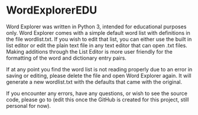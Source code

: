 # WordExplorerEDU


Word Explorer was written in Python 3, intended for educational purposes only.  Word Explorer comes with a simple default word list with definitions in the file wordlist.txt.  If you wish to edit that list, you can either use the built in list editor or edit the plain text file in any text editor that can open .txt files.  Making additions through the List Editor is more user friendly for the formatting of the word and dictionary entry pairs.

If at any point you find the word list is not reading properly due to an error in saving or editing, please delete the file and open Word Explorer again.  It will generate a new wordlist.txt with the defaults that came with the original.

If you encounter any errors, have any questions, or wish to see the source code, please go to (edit this once the GitHub is created for this project, still personal for now).